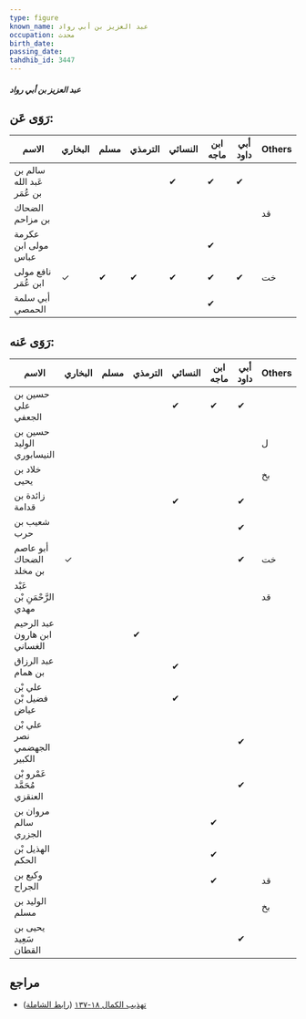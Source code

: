 ```yaml
---
type: figure
known_name: عبد العزيز بن أبي رواد
occupation: محدث
birth_date:
passing_date:
tahdhib_id: 3447
---
```

##### عبد العزيز بن أبي رواد

## رَوَى عَن:
| الاسم                      | البخاري | مسلم | الترمذي | النسائي | ابن ماجه | أبي داود | Others |
| -------------------------- | ------- | ---- | ------- | ------- | -------- | -------- | ------ |
| سالم بن عَبد الله بن عُمَر |         |      |         | ✔       | ✔        | ✔        |        |
| الضحاك بن مزاحم            |         |      |         |         |          |          | قد     |
| عكرمة مولى ابن عباس        |         |      |         |         | ✔        |          |        |
| نافع مولى ابن عُمَر        | ✓       | ✔    | ✔       | ✔       | ✔        | ✔        | خت     |
| أبي سلمة الحمصي            |         |      |         |         | ✔        |          |        |
## رَوَى عَنه:
| الاسم                        | البخاري | مسلم | الترمذي | النسائي | ابن ماجه | أبي داود | Others |
| ---------------------------- | ------- | ---- | ------- | ------- | -------- | -------- | ------ |
| حسين بن علي الجعفي           |         |      |         | ✔       | ✔        | ✔        |        |
| حسين بن الوليد النيسابوري    |         |      |         |         |          |          | ل      |
| خلاد بن يحيى                 |         |      |         |         |          |          | بخ     |
| زائدة بن قدامة               |         |      |         | ✔       |          | ✔        |        |
| شعيب بن حرب                  |         |      |         |         |          | ✔        |        |
| أبو عاصم الضحاك بن مخلد      | ✓       |      |         |         |          | ✔        | خت     |
| عَبْد الرَّحْمَنِ بْن مهدي   |         |      |         |         |          |          | قد     |
| عبد الرحيم ابن هارون الغساني |         |      | ✔       |         |          |          |        |
| عبد الرزاق بن همام           |         |      |         | ✔       |          |          |        |
| علي بْن فضيل بْن عياض        |         |      |         | ✔       |          |          |        |
| علي بْن نصر الجهضمي الكبير   |         |      |         |         |          | ✔        |        |
| عَمْرو بْن مُحَمَّد العنقزي  |         |      |         |         |          | ✔        |        |
| مروان بن سالم الجزري         |         |      |         |         | ✔        |          |        |
| الهذيل بْن الحكم             |         |      |         |         | ✔        |          |        |
| وكيع بن الجراح               |         |      |         |         | ✔        |          | قد     |
| الوليد بن مسلم               |         |      |         |         |          |          | بخ     |
| يحيى بن سَعِيد القطان        |         |      |         |         |          | ✔        |        |
## مراجع
- [تهذيب الكمال ١٨-١٣٧](obsidian://open?vault=Tahdhib-al-Kamal&file=Figures/٣٤٤٧-عبد%20العزيز%20بن%20أبي%20رواد) ([رابط الشاملة](https://shamela.ws/book/3722/9170))